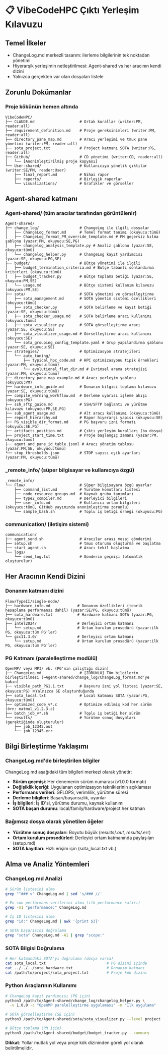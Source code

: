 # 📋 VibeCodeHPC Çıktı Yerleşim Kılavuzu

## Temel İlkeler
- ChangeLog.md merkezli tasarım: ilerleme bilgilerinin tek noktadan yönetimi
- Hiyerarşik yerleşimin netleştirilmesi: Agent-shared vs her aracının kendi dizini
- Yalnızca gerçekten var olan dosyaları listele

## Zorunlu Dokümanlar

### Proje kökünün hemen altında
```
VibeCodeHPC/
├── CLAUDE.md                    # Ortak kurallar (writer:PM, reader:all)
├── requirement_definition.md    # Proje gereksinimleri (writer:PM, reader:all)
├── directory_pane_map.md        # Aracı yerleşimi ve tmux pane yönetimi (writer:PM, reader:all)
├── sota_project.txt             # Project katmanı SOTA (writer:PG, reader:all)
├── GitHub/                      # CD yönetimi (writer:CD, reader:all)
│   └── [Anonimleştirilmiş proje kopyası]
└── User-shared/                 # Kullanıcıya yönelik çıktılar (writer:SE/PM, reader:User)
    ├── final_report.md          # Nihai rapor
    ├── reports/                 # Birleşik raporlar
    └── visualizations/          # Grafikler ve görseller
```

## Agent-shared katmanı

### Agent-shared/ (tüm aracılar tarafından görüntülenir)
```
Agent-shared/
├── change_log/                  # ChangeLog ile ilgili dosyalar
│   ├── ChangeLog_format.md      # Temel format tanımı (okuyucu:tümü)
│   ├── ChangeLog_format_PM_override_template.md # PM geçersiz kılma şablonu (yazar:PM, okuyucu:SE,PG)
│   ├── changelog_analysis_template.py # Analiz şablonu (yazar:SE, okuyucu:tümü)
│   └── changelog_helper.py      # ChangeLog kayıt yardımcısı (yazar:SE, okuyucu:PG,SE)
├── budget/                      # Bütçe yönetimi ile ilgili
│   ├── budget_termination_criteria.md # Bütçe tabanlı sonlandırma kriterleri (okuyucu:tümü)
│   ├── budget_tracker.py        # Bütçe toplama betiği (yazar:SE, okuyucu:PM,SE)
│   └── usage.md                 # Bütçe sistemi kullanım kılavuzu (okuyucu:PM,SE)
├── sota/                        # SOTA yönetimi ve görselleştirme
│   ├── sota_management.md       # SOTA yönetim sistemi özellikleri (okuyucu:tümü)
│   ├── sota_checker.py          # SOTA belirleme ve kayıt betiği (yazar:SE, okuyucu:tümü)
│   ├── sota_checker_usage.md    # SOTA belirleme aracı kullanımı (okuyucu:tümü)
│   ├── sota_visualizer.py       # SOTA görselleştirme aracı (yazar:SE, okuyucu:SE)
│   ├── sota_visualizer_usage.md # Görselleştirme aracı kullanımı (okuyucu:SE)
│   └── sota_grouping_config_template.yaml # Grup yapılandırma şablonu (yazar:SE, okuyucu:SE)
├── strategies/                  # Optimizasyon stratejileri
│   └── auto_tuning/
│       ├── typical_hpc_code.md  # HPC optimizasyonu tipik örnekleri (yazar:PM, okuyucu:tümü)
│       └── evolutional_flat_dir.md # Evrimsel arama stratejisi (yazar:PM, okuyucu:tümü)
├── directory_pane_map_example.md # Aracı yerleşim şablonu (okuyucu:PM)
├── hardware_info_guide.md       # Donanım bilgisi toplama kılavuzu (yazar:SE, okuyucu:tümü)
├── compile_warning_workflow.md  # Derleme uyarısı işleme akışı (okuyucu:PG)
├── ssh_sftp_guide.md            # SSH/SFTP bağlantı ve yürütme kılavuzu (okuyucu:PM,SE,PG)
├── sub_agent_usage.md           # Alt aracı kullanımı (okuyucu:tümü)
├── report_hierarchy.md          # Rapor hiyerarşi yapısı (okuyucu:SE)
├── PG_visible_dir_format.md     # PG başvuru izni formatı (okuyucu:SE,PG)
├── artifacts_position.md        # Çıktı yerleşim kuralları (bu dosya)
├── project_start_time.txt       # Proje başlangıç zamanı (yazar:PM, okuyucu:tümü)
├── agent_and_pane_id_table.jsonl # Aracı yönetim tablosu (yazar:PM,SE, okuyucu:tümü)
└── stop_thresholds.json         # STOP sayısı eşik ayarları (yazar:PM, okuyucu:tümü)
```

### _remote_info/ (süper bilgisayar ve kullanıcıya özgü)
```
_remote_info/
└── Flow/                        # Süper bilgisayara özgü ayarlar
    ├── command_list.md          # Yürütme komutları listesi
    ├── node_resource_groups.md  # Kaynak grubu tanımları
    ├── type2_compiler.md        # Derleyici bilgileri
    ├── user_info.md             # Kullanıcı ortam bilgileri (okuyucu:tümü, GitHub yayımında anonimleştirme zorunlu)
    └── sample_bash.sh           # Toplu iş betiği örneği (okuyucu:PG)
```

### communication/ (iletişim sistemi)
```
communication/
├── agent_send.sh                # Aracılar arası mesaj gönderimi
├── setup.sh                     # tmux oturumu oluşturma ve başlatma
├── start_agent.sh               # Aracı tekil başlatma
└── logs/
    └── send_log.txt             # Gönderim geçmişi (otomatik oluşturulur)
```

## Her Aracının Kendi Dizini

### Donanım katmanı dizini
```
Flow/TypeII/single-node/
├── hardware_info.md            # Donanım özellikleri (teorik hesaplama performansı dahil) (yazar:SE/PG, okuyucu:tümü)
├── sota_hardware.txt           # Hardware katmanı SOTA (yazar:PG, okuyucu:tümü)
├── intel2024/                  # Derleyici ortam katmanı
│   └── setup.md                # Ortam kurulum prosedürü (yazar:ilk PG, okuyucu:tüm PG'ler)
└── gcc11.3.0/                  # Derleyici ortam katmanı
    └── setup.md                # Ortam kurulum prosedürü (yazar:ilk PG, okuyucu:tüm PG'ler)
```

### PG Katmanı (paralelleştirme modülü)
```
OpenMP/ veya MPI/ vb. (PG'nin çalıştığı dizin)
├── ChangeLog.md                 # [ZORUNLU] Tüm bilgilerin birleştirilmesi (→Agent-shared/change_log/ChangeLog_format.md'ye bakın)
├── visible_path_PG1.1.txt       # Başvuru izni yol listesi (yazar:SE, okuyucu:PG) ※Yalnızca SE oluşturduğunda
├── sota_local.txt               # Local katmanı SOTA (yazar:PG, okuyucu:tümü)
├── optimized_code_v*.c          # Optimize edilmiş kod her sürüm (örn: matmul_v1.2.3.c)
├── batch_job_v*.sh              # Toplu iş betiği her sürüm
└── results/                     # Yürütme sonuç dosyaları (gerektiğinde oluşturulur)
    ├── job_12345.out
    └── job_12345.err
```

## Bilgi Birleştirme Yaklaşımı

### ChangeLog.md'de birleştirilen bilgiler
ChangeLog.md aşağıdaki tüm bilgileri merkezi olarak yönetir:
- **Sürüm geçmişi**: Her denemenin sürüm numarası (v1.0.0 formatı)
- **Değişiklik içeriği**: Uygulanan optimizasyon tekniklerinin açıklaması
- **Performans verileri**: GFLOPS, verimlilik, yürütme süresi
- **Derleme bilgileri**: Başarı/başarısızlık, uyarılar
- **İş bilgileri**: İş ID'si, yürütme durumu, kaynak kullanımı
- **SOTA başarı durumu**: local/family/hardware/project her katman

### Bağımsız dosya olarak yönetilen öğeler
- **Yürütme sonuç dosyaları**: Boyutu büyük (results/*.out, results/*.err)
- **Ortam kurulum prosedürleri**: Derleyici ortam katmanında paylaşılan (setup.md)
- **SOTA kayıtları**: Hızlı erişim için (sota_local.txt vb.)

## Alma ve Analiz Yöntemleri

### ChangeLog.md Analizi
```bash
# Sürüm listesini alma
grep "^### v" ChangeLog.md | sed 's/### //'

# En son performans verilerini alma (ilk performance satırı)
grep -m1 "performance:" ChangeLog.md

# İş ID listesini alma
grep "id:" ChangeLog.md | awk '{print $3}'

# SOTA başarısını doğrulama
grep "sota" ChangeLog.md -A1 | grep "scope:"
```

### SOTA Bilgisi Doğrulama
```bash
# Her katmandaki SOTA'yı doğrulama (dosya varsa)
cat sota_local.txt                           # PG dizini içinde
cat ../../../sota_hardware.txt               # Donanım katmanı
cat /path/to/project/sota_project.txt        # Proje kök dizini
```

### Python Araçlarının Kullanımı
```bash
# ChangeLog kayıt yardımcısı (PG için)
python3 /path/to/Agent-shared/change_log/changelog_helper.py \
  -v 1.0.0 -c "OpenMP paralelleştirme uygulaması" -m "İlk uygulama"

# SOTA görselleştirme (SE için)  
python3 /path/to/Agent-shared/sota/sota_visualizer.py --level project

# Bütçe toplama (PM için)
python3 /path/to/Agent-shared/budget/budget_tracker.py --summary
```

**Dikkat**: Yollar mutlak yol veya proje kök dizininden göreli yol olarak belirtilmelidir.
